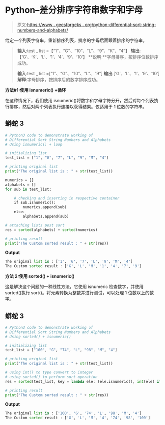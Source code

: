 # Python–差分排序字符串数字和字母

> 原文:[https://www . geesforgeks . org/python-differential-sort-string-numbers-and-alphabets/](https://www.geeksforgeeks.org/python-differential-sort-string-numbers-and-alphabets/)

给定一个列表字符串，重新排序列表，排序的字母后面跟着排序的字符串。

> **输入**:test _ list =【“1”、“G”、“10”、“L”、“9”、“K”、“4”】
> **输出**:【‘G’、‘K’、‘L’、‘1’、‘4’、‘9’、‘10’】
> **说明:**字母排序，按排序位数排序成功。
> 
> **输入**:test _ list =[“1”、“G”、“10”、“L”、“9”]
> **输出**:[‘G’、‘L’、‘1’、‘9’、‘10’]
> **解释**:字母排序，按排序后的数字排序成功。

**方法#1:使用 isnumeric() +循环**

在这种情况下，我们使用 isnumeric()将数字和字母字符分开，然后对每个列表执行排序，然后对两个列表执行连接以获得结果。仅适用于 1 位数的字符串。

## 蟒蛇 3

```py
# Python3 code to demonstrate working of
# Differential Sort String Numbers and Alphabets
# Using isnumeric() + loop

# initializing list
test_list = ["1", "G", "7", "L", "9", "M", "4"]

# printing original list
print("The original list is : " + str(test_list))

numerics = []
alphabets = []
for sub in test_list:

    # checking and inserting in respective container
    if sub.isnumeric():
        numerics.append(sub)
    else:
        alphabets.append(sub)

# attaching lists post sort
res = sorted(alphabets) + sorted(numerics)

# printing result
print("The Custom sorted result : " + str(res))
```

**Output**

```py
The original list is : ['1', 'G', '7', 'L', '9', 'M', '4']
The Custom sorted result : ['G', 'L', 'M', '1', '4', '7', '9']
```

**方法 2:使用 sorted() + isnumeric()**

这是解决这个问题的一种线性方法，它使用 isnumeric 检查数字，并使用 sorted()执行 sort()。将元素转换为整数并进行测试，可以处理 1 位数以上的数字。

## 蟒蛇 3

```py
# Python3 code to demonstrate working of
# Differential Sort String Numbers and Alphabets
# Using sorted() + isnumeric()

# initializing list
test_list = ["100", "G", "74", "L", "98", "M", "4"]

# printing original list
print("The original list is : " + str(test_list))

# using int() to type convert to integer
# using sorted() to perform sort operation
res = sorted(test_list, key = lambda ele: (ele.isnumeric(), int(ele) if ele.isnumeric() else ele))

# printing result
print("The Custom sorted result : " + str(res))
```

**Output**

```py
The original list is : ['100', 'G', '74', 'L', '98', 'M', '4']
The Custom sorted result : ['G', 'L', 'M', '4', '74', '98', '100']
```